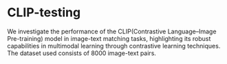 # CLIP-testing
We investigate the performance of the CLIP(Contrastive Language–Image Pre-training) model in image-text matching tasks, highlighting its robust capabilities in multimodal learning through contrastive learning techniques. The dataset used consists of 8000 image-text pairs.
